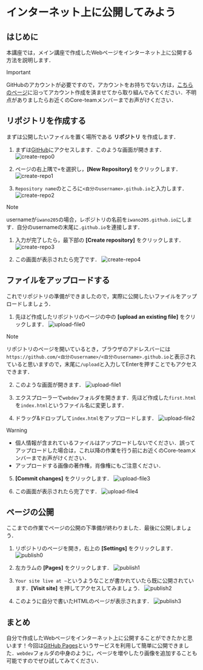 # インターネット上に公開してみよう

## はじめに
本講座では，メイン講座で作成したWebページをインターネット上に公開する方法を説明します．

> [!IMPORTANT]
> GitHubのアカウントが必要ですので，アカウントをお持ちでない方は，[こちらのページ](https://docs.github.com/ja/get-started/quickstart/creating-an-account-on-github)に沿ってアカウント作成を済ませてから取り組んでみてください．不明点がありましたらお近くのCore-teamメンバーまでお声がけください．

## リポジトリを作成する
まずは公開したいファイルを置く場所である **リポジトリ** を作成します．  

1. まずは[GitHub](github.com)にアクセスします．このような画面が開きます．
![create-repo0](img/create-repo0.png)  

2. ページの右上隅で`+`を選択し，**[New Repository]** をクリックします．  
![create-repo1](img/create-repo1.png)

1. `Repository name`のところに`<自分のusername>.github.io`と入力します．
![create-repo2](img/create-repo2.png)
> [!NOTE]
> usernameが`iwano205`の場合，レポジトリの名前を`iwano205.github.io`にします．自分のusernameの末尾に`.github.io`を連接します．  

1. 入力が完了したら，最下部の **[Create repository]** をクリックします．
![create-repo3](img/create-repo3.png)

1. この画面が表示されたら完了です．
![create-repo4](img/create-repo4.png)

## ファイルをアップロードする
これでリポジトリの準備ができましたので，実際に公開したいファイルをアップロードしましょう．
1. 先ほど作成したリポジトリのページの中の **[upload an existing file]** をクリックします．
![upload-file0](img/upload-file0.png)
> [!NOTE]
> リポジトリのページを開いているとき，ブラウザのアドレスバーには`https://github.com/<自分のusername>/<自分のusername>.github.io`と表示されていると思いますので，末尾に`/upload`と入力してEnterを押すことでもアクセスできます．

2. このような画面が開きます．
![upload-file1](img/upload-file1.png)  

3. エクスプローラーで`webdev`フォルダを開きます．先ほど作成した`first.html`を`index.html`というファイル名に変更します．

4. ドラッグ&ドロップして`index.html`をアップロードします．
![upload-file2](img/upload-file2.png)
> [!WARNING]
> - 個人情報が含まれているファイルはアップロードしないでください．誤ってアップロードした場合は，これ以降の作業を行う前にお近くのCore-teamメンバーまでお声がけください．
> - アップロードする画像の著作権，肖像権にもご注意ください．
5. **[Commit changes]** をクリックします．
![upload-file3](img/upload-file3.png)

6. この画面が表示されたら完了です．
![upload-file4](img/upload-file4.png)

## ページの公開
ここまでの作業でページの公開の下準備が終わりました．最後に公開しましょう．
1. リポジトリのページを開き，右上の **[Settings]** をクリックします．
![publish0](img/publish0.png)  

2. 左カラムの **[Pages]** をクリックします．
![publish1](img/publish1.png)

3. `Your site live at ~`というようなことが書かれていたら既に公開されています．**[Visit site]** を押してアクセスしてみましょう．
![publish2](img/publish2.png)  

4. このように自分で書いたHTMLのページが表示されます．
![publish3](img/publish3.png)

## まとめ
自分で作成したWebページをインターネット上に公開することができたかと思います！今回は[GitHub Pages](https://docs.github.com/ja/pages/getting-started-with-github-pages/about-github-pages)というサービスを利用して簡単に公開できました．`webdev`フォルダの中身のように，ページを増やしたり画像を追加することも可能ですのでぜひ試してみてください．